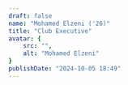 ```yaml
---
draft: false
name: "Mohamed Elzeni ('26)"
title: "Club Executive"
avatar: {
    src: "",
    alt: "Mohamed Elzeni"
}
publishDate: "2024-10-05 18:49"
---
```

    